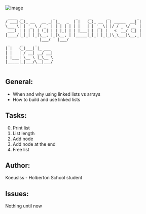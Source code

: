 ![image](https://intranet.hbtn.io/assets/checker_whm_pre_rita_aragon-be70e8fe00059c9eddded112f78306ed03fdbb9141b6a835badceab4d37fc6b4.png)
```
 ____  _             _         _     _       _            _ 
/ ___|(_)_ __   __ _| |_   _  | |   (_)_ __ | | _____  __| |
\___ \| | '_ \ / _` | | | | | | |   | | '_ \| |/ / _ \/ _` |
 ___) | | | | | (_| | | |_| | | |___| | | | |   <  __/ (_| |
|____/|_|_| |_|\__, |_|\__, | |_____|_|_| |_|_|\_\___|\__,_|
               |___/   |___/                                
 _     _     _       
| |   (_)___| |_ ___ 
| |   | / __| __/ __|
| |___| \__ \ |_\__ \
|_____|_|___/\__|___/
                     

```
## General:
* When and why using linked lists vs arrays
* How to build and use linked lists

## Tasks:
0. Print list
1. List length
2. Add node
3. Add node at the end
4. Free list

## Author:
 KoeusIss - Holberton School student

## Issues: 
 Nothing until now

